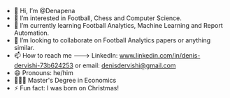 - 👋 Hi, I’m @Denapena
- 👀 I’m interested in Football, Chess and Computer Science.
- 🌱 I’m currently learning Football Analytics, Machine Learning and Report Automation.
- 💞️ I’m looking to collaborate on Football Analytics papers or anything similar.
- 📫 How to reach me ---> LinkedIn: www.linkedin.com/in/denis-dervishi-73b624253 or email: denisdervishi@gmail.com
- 😄 Pronouns: he/him
- 👨🏼‍🎓 Master's Degree in Economics
- ⚡ Fun fact: I was born on Christmas!

<!---
Denapena/Denapena is a ✨ special ✨ repository because its `README.md` (this file) appears on your GitHub profile.
You can click the Preview link to take a look at your changes.
--->
